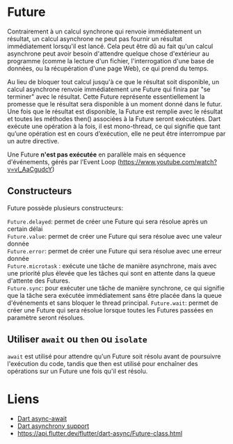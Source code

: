 # Future

Contrairement à un calcul synchrone qui renvoie immédiatement un résultat, un calcul asynchrone ne
peut pas fournir un résultat immédiatement lorsqu'il est lancé. Cela peut être dû au fait qu'un
calcul asynchrone peut avoir besoin d'attendre quelque chose d'extérieur au programme (comme la
lecture d'un fichier, l'interrogation d'une base de données, ou la récupération d'une page Web), ce
qui prend du temps.

Au lieu de bloquer tout calcul jusqu'à ce que le résultat soit disponible, un calcul asynchrone
renvoie immédiatement une Future qui finira par "se terminer" avec le résultat. Cette Future
représente essentiellement la promesse que le résultat sera disponible à un moment donné dans le
futur. Une fois que le résultat est disponible, la Future est remplie avec le résultat et toutes les
méthodes then() associées à la Future seront exécutées. Dart exécute une opération à la fois, il est
mono-thread, ce qui signifie que tant qu’une opération est en cours d’exécution, elle ne peut être
interrompue par un autre directive.

Une Future **n'est pas exécutée** en parallèle mais en séquence d'événements, gérés par l’Event
Loop (https://www.youtube.com/watch?v=vl_AaCgudcY)

## Constructeurs

Future possède plusieurs constructeurs:

`Future.delayed`: permet de créer une Future qui sera résolue après un certain délai \
`Future.value`: permet de créer une Future qui sera résolue avec une valeur donnée \
`Future.error`: permet de créer une Future qui sera résolue avec une erreur donnée \
`Future.microtask` : exécute une tâche de manière asynchrone, mais avec une priorité plus élevée que les tâches qui sont en attente dans la queue d'attente des Futures. \
`Future.sync`: pour exécuter une tâche de manière synchrone, ce qui signifie que la tâche sera exécutée immédiatement sans être placée dans la queue d'événements et sans bloquer le thread principal.
`Future.wait`: permet de créer une Future qui sera résolue lorsque toutes les Futures passées en paramètre seront résolues.
## Utiliser `await` ou `then` ou `isolate`

`await` est utilisé pour attendre qu'un Future soit résolu avant de poursuivre l'exécution du code,
tandis que then est utilisé pour enchaîner des opérations sur un Future une fois qu'il est résolu.

# Liens

- [Dart async-await](https://dart.dev/codelabs/async-await)
- [Dart asynchrony support](https://dart.dev/guides/language/language-tour#asynchrony-support)
- https://api.flutter.dev/flutter/dart-async/Future-class.html

